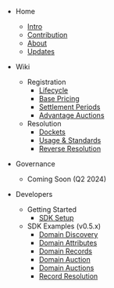 <!-- docs/_sidebar.md -->

- Home
    * [Intro](/)
    * [Contribution](/misc/contribution.md)
    * [About](/misc/about.md)
    * [Updates](/misc/socials.md)

- Wiki
    - Registration
        * [Lifecycle](wiki/registration/lifecycle.md)
        * [Base Pricing](wiki/registration/base-pricing.md)
        * [Settlement Periods](wiki/registration/settlement.md)
        * [Advantage Auctions](wiki/registration/auctions.md)
    - Resolution
        * [Dockets](wiki/resolution/dockets.md)
        * [Usage &amp; Standards](wiki/resolution/standards.md)
        * [Reverse Resolution](wiki/resolution/reverse-resolution.md)

- Governance
    - Coming Soon (Q2 2024)

- Developers
    - Getting Started
        * [SDK Setup](developers/sdk-setup.md)
    - SDK Examples (v0.5.x)
        * [Domain Discovery](developers/v0.5.x/domain-discovery.md)
        * [Domain Attributes](developers/v0.5.x/domain-attributes.md)
        * [Domain Records](developers/v0.5.x/domain-records.md)
        * [Domain Auction](developers/v0.5.x/domain-auction.md)
        * [Domain Auctions](developers/v0.5.x/domain-auctions.md)
        * [Record Resolution](developers/v0.5.x/record-resolution.md)

<footer class="sidebar-footer">
    <div class="runs-on-radix"></div>
</footer>